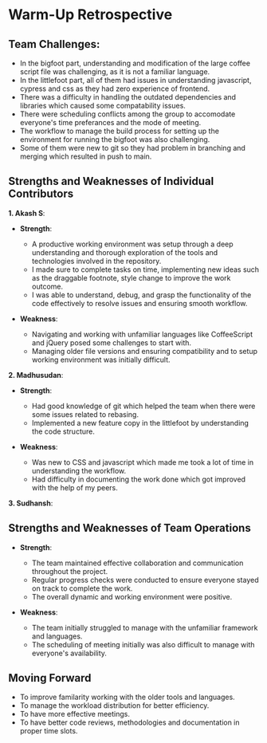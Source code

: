 # Warm-Up Retrospective

## Team Challenges:
- In the bigfoot part, understanding and modification of the large coffee script file was challenging, as it is not a familiar language.
- In the littlefoot part, all of them had issues in understanding javascript, cypress and css as they had zero experience of frontend.
- There was a difficulty in handling the outdated dependencies and libraries which caused some compatability issues.
- There were scheduling conflicts among the group to accomodate everyone's time preferances and the mode of meeting.
- The workflow to manage the build process for setting up the environment for running the bigfoot was also challenging.
- Some of them were new to git so they had problem in branching and merging which resulted in push to main.

## Strengths and Weaknesses of Individual Contributors

**1. Akash S**:
  - **Strength**: 
    - A productive working environment was setup through a deep understanding and thorough exploration of the tools and technologies involved in the repository.
    - I made sure to complete tasks on time, implementing new ideas such as the draggable footnote, style change to improve the work outcome.
    - I was able to understand, debug, and grasp the functionality of the code effectively to resolve issues and ensuring smooth workflow.

 - **Weakness**:
   - Navigating and working with unfamiliar languages like CoffeeScript and jQuery posed some challenges to start with.
   - Managing older file versions and ensuring compatibility and to setup working environment was initially difficult.

**2. Madhusudan**:
 - **Strength**: 
    - Had good knowledge of git which helped the team when there were some issues related to rebasing.
    - Implemented a new feature copy in the littlefoot by understanding the code structure.

 - **Weakness**:
   - Was new to CSS and javascript which made me took a lot of time in understanding the workflow.
   - Had difficulty in documenting the work done which got improved with the help of my peers.

**3. Sudhansh**:



## Strengths and Weaknesses of Team Operations

- **Strength**: 
  - The team maintained effective collaboration and communication throughout the project.
  - Regular progress checks were conducted to ensure everyone stayed on track to complete the work.
  - The overall dynamic and working environment were positive.

- **Weakness**:
  - The team initially struggled to manage with the unfamiliar framework and languages.
  - The scheduling of meeting initially was also difficult to manage with everyone's availability.  


## Moving Forward

- To improve familarity working with the older tools and languages.
- To manage the workload distribution for better efficiency.
- To have more effective meetings.
- To have better code reviews, methodologies and documentation in proper time slots. 
  
